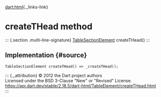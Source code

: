[dart:html](../../dart-html/dart-html-library){._links-link}

createTHead method
==================

::: {.section .multi-line-signature}
[TableSectionElement](../tablesectionelement-class) createTHead()
:::

Implementation {#source}
--------------

``` {.language-dart data-language="dart"}
TableSectionElement createTHead() => _createTHead();
```

::: {._attribution}
© 2012 the Dart project authors\
Licensed under the BSD 3-Clause \"New\" or \"Revised\" License.\
<https://api.dart.dev/stable/2.18.5/dart-html/TableElement/createTHead.html>
:::

